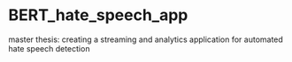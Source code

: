 # BERT_hate_speech_app
master thesis: creating a streaming and analytics application for automated hate speech detection
